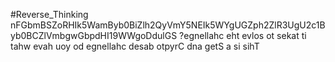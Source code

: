 #Reverse_Thinking
nFGbmBSZoRHIk5WamByb0BiZlh2QyVmY5NEIk5WYgUGZph2ZlR3UgU2c1Byb0BCZlVmbgwGbpdHI19WWgoDdulGS
?egnellahc eht evlos ot sekat ti tahw evah uoy od egnellahc desab otpyrC dna getS a si sihT
